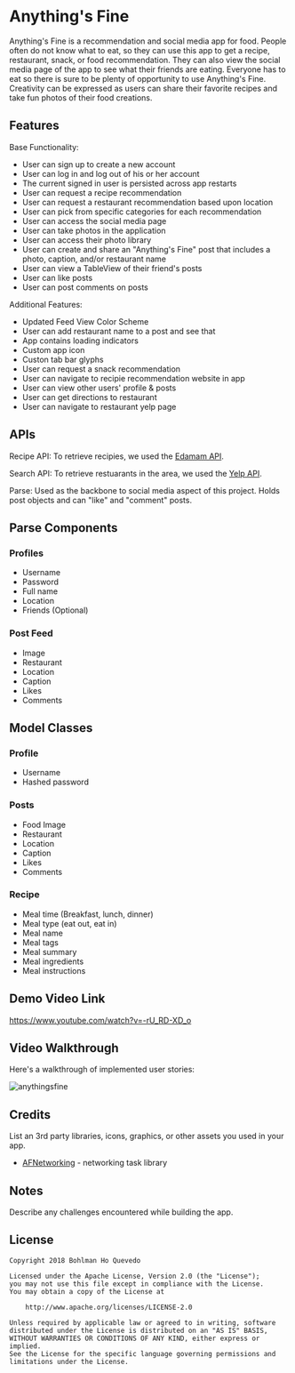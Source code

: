 # Anything's Fine

Anything's Fine is a recommendation and social media app for food.  People often do not know what to eat, so they can use this app to
get a recipe, restaurant, snack, or food recommendation.  They can also view the social media page of the app to see what their friends are eating.
Everyone has to eat so there is sure to be plenty of opportunity to use Anything's Fine.  Creativity can be expressed as users can share their
favorite recipes and take fun photos of their food creations.

## Features

Base Functionality:

- User can sign up to create a new account
- User can log in and log out of his or her account
- The current signed in user is persisted across app restarts
- User can request a recipe recommendation
- User can request a restaurant recommendation based upon location
- User can pick from specific categories for each recommendation
- User can access the social media page
- User can take photos in the application
- User can access their photo library
- User can create and share an "Anything's Fine" post that includes a photo, caption, and/or restaurant name
- User can view a TableView of their friend's posts
- User can like posts
- User can post comments on posts

Additional Features:

- Updated Feed View Color Scheme
- User can add restaurant name to a post and see that
- App contains loading indicators
- Custom app icon
- Custon tab bar glyphs
- User can request a snack recommendation
- User can navigate to recipie recommendation website in app
- User can view other users' profile & posts
- User can get directions to restaurant
- User can navigate to restaurant yelp page


## APIs
Recipe API: To retrieve recipies, we used the [Edamam API](https://developer.edamam.com/).

Search API: To retrieve restuarants in the area, we used the [Yelp API](https://www.yelp.com/developers).

Parse: Used as the backbone to social media aspect of this project. Holds post objects and can "like" and "comment" posts.


## Parse Components

### Profiles

- Username
- Password
- Full name
- Location
- Friends (Optional)

### Post Feed
- Image
- Restaurant
- Location
- Caption
- Likes
- Comments


## Model Classes

### Profile
- Username
- Hashed password

### Posts
- Food Image
- Restaurant
- Location
- Caption
- Likes
- Comments

### Recipe
- Meal time (Breakfast, lunch, dinner)
- Meal type (eat out, eat in)
- Meal name
- Meal tags
- Meal summary
- Meal ingredients
- Meal instructions

## Demo Video Link

https://www.youtube.com/watch?v=-rU_RD-XD_o


## Video Walkthrough

Here's a walkthrough of implemented user stories:

![anythingsfine](https://user-images.githubusercontent.com/31720526/49336825-847e4e80-f5c6-11e8-9a05-fd3a307b3c55.gif)


## Credits

List an 3rd party libraries, icons, graphics, or other assets you used in your app.

- [AFNetworking](https://github.com/AFNetworking/AFNetworking) - networking task library


## Notes

Describe any challenges encountered while building the app.

## License

    Copyright 2018 Bohlman Ho Quevedo

    Licensed under the Apache License, Version 2.0 (the "License");
    you may not use this file except in compliance with the License.
    You may obtain a copy of the License at

        http://www.apache.org/licenses/LICENSE-2.0

    Unless required by applicable law or agreed to in writing, software
    distributed under the License is distributed on an "AS IS" BASIS,
    WITHOUT WARRANTIES OR CONDITIONS OF ANY KIND, either express or implied.
    See the License for the specific language governing permissions and
    limitations under the License.
